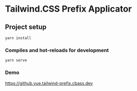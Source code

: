 # Tailwind.CSS Prefix Applicator

## Project setup
```
yarn install
```

### Compiles and hot-reloads for development
```
yarn serve
```

### Demo
https://github.vue.tailwind-prefix.cbass.dev
